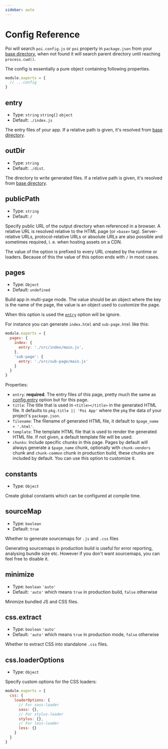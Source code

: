 ```yaml
---
sidebar: auto
---
```


# Config Reference

Poi will search `poi.config.js` or `poi` property in `package.json` from your [base directory](cli.md#base-directory), when not found it will search parent directory until reaching `process.cwd()`.

The config is essentially a pure object containing following properties.

```js
module.exports = {
  // ...config
}
```

## entry

- Type: `string` `string[]` `object`
- Default: `./index.js`

The entry files of your app. If a relative path is given, it's resolved from [base directory](cli.md#base-directory).

## outDir

- Type: `string`
- Default: `./dist`.

The directory to write generated files. If a relative path is given, it's resolved from [base directory](cli.md#base-directory).

## publicPath

- Type: `string`
- Default: `/`

Specify public URL of the output directory when referenced in a browser. A relative URL is resolved relative to the HTML page (or `<base>` tag). Server-relative URLs, protocol-relative URLs or absolute URLs are also possible and sometimes required, i. e. when hosting assets on a CDN.

The value of the option is prefixed to every URL created by the runtime or loaders. Because of this the value of this option ends with `/` in most cases.

## pages

- Type: `Object`
- Default: `undefined`

Build app in multi-page mode. The value should be an object where the key is the name of the page, the value is an object used to customize the page.

When this option is used the [`entry`](#entry) option will be ignore.

For instance you can generate `index.html` and `sub-page.html` like this:

```js
module.exports = {
  pages: {
    index: {
      entry: './src/index/main.js',
    },
    'sub-page': {
      entry: './src/sub-page/main.js'
    }
  }
}
```

Properties:

- `entry`: **required**. The entry files of this page, pretty much the same as [config.entry](#entry) option but for this page.
- `title`: The title that is used in `<title></title>` in the generated HTML file. It defaults to `pkg.title || 'Poi App'` where the `pkg` the data of your project's `package.json`.
- `filename`: The filename of generated HTML file, it default to `$page_name + '.html'`.
- `template`: The template HTML file that is used to render the generated HTML file. If not given, a default template file will be used.
- `chunks`: Include specific chunks in this page. Pages by default will always generate a `$page_name` chunk, optionally with `chunk-vendors` chunk and `chunk-common` chunk in production build, these chunks are included by default. You can use this option to customize it.

## constants

- Type: `Object`

Create global constants which can be configured at compile time.

## sourceMap

- Type: `boolean`
- Default: `true`

Whether to generate sourcemaps for `.js` and `.css` files

Generating sourcemaps in production build is useful for error reporting, analysing bundle size etc. However if you don't want sourcemaps, you can feel free to disable it.

## minimize

- Type: `boolean` `'auto'`
- Default: `'auto'` which means `true` in production build, `false` otherwise

Minimize bundled JS and CSS files.

## css.extract

- Type: `boolean` `'auto'`
- Default: `'auto'` which means `true` in production mode, `false` otherwise

Whether to extract CSS into standalone `.css` files.

## css.loaderOptions

- Type: `Object`

Specify custom options for the CSS loaders:

```js
module.exports = {
  css: {
    loaderOptions: {
      // For sass-loader
      sass: {},
      // For stylus-loader
      stylus: {},
      // For less-loader
      less: {}
    }
  }
}
```